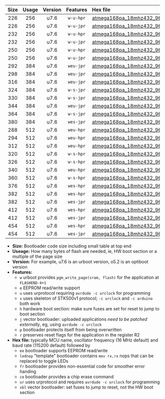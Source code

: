 |Size|Usage|Version|Features|Hex file|
|:-:|:-:|:-:|:-:|:--|
|226|256|u7.6|`w-u-hpr`|[atmega168pa_18mhz432_9600bps_ur.hex](https://raw.githubusercontent.com/stefanrueger/urboot/main//atmega168pa_18mhz432_9600bps_ur.hex)|
|226|256|u7.6|`w-u-jpr`|[atmega168pa_18mhz432_9600bps_ur_vbl.hex](https://raw.githubusercontent.com/stefanrueger/urboot/main//atmega168pa_18mhz432_9600bps_ur_vbl.hex)|
|232|256|u7.6|`w-u-hpr`|[atmega168pa_18mhz432_9600bps_lednop_ur.hex](https://raw.githubusercontent.com/stefanrueger/urboot/main//atmega168pa_18mhz432_9600bps_lednop_ur.hex)|
|232|256|u7.6|`w-u-jpr`|[atmega168pa_18mhz432_9600bps_lednop_ur_vbl.hex](https://raw.githubusercontent.com/stefanrueger/urboot/main//atmega168pa_18mhz432_9600bps_lednop_ur_vbl.hex)|
|250|256|u7.6|`w-u-hpr`|[atmega168pa_18mhz432_9600bps_lednop_fr_ur.hex](https://raw.githubusercontent.com/stefanrueger/urboot/main//atmega168pa_18mhz432_9600bps_lednop_fr_ur.hex)|
|250|256|u7.6|`w-u-jpr`|[atmega168pa_18mhz432_9600bps_lednop_fr_ur_vbl.hex](https://raw.githubusercontent.com/stefanrueger/urboot/main//atmega168pa_18mhz432_9600bps_lednop_fr_ur_vbl.hex)|
|292|384|u7.6|`weu-jpr`|[atmega168pa_18mhz432_9600bps_ee_ur_vbl.hex](https://raw.githubusercontent.com/stefanrueger/urboot/main//atmega168pa_18mhz432_9600bps_ee_ur_vbl.hex)|
|298|384|u7.6|`weu-jpr`|[atmega168pa_18mhz432_9600bps_ee_lednop_ur_vbl.hex](https://raw.githubusercontent.com/stefanrueger/urboot/main//atmega168pa_18mhz432_9600bps_ee_lednop_ur_vbl.hex)|
|316|384|u7.6|`weu-jpr`|[atmega168pa_18mhz432_9600bps_ee_lednop_fr_ur_vbl.hex](https://raw.githubusercontent.com/stefanrueger/urboot/main//atmega168pa_18mhz432_9600bps_ee_lednop_fr_ur_vbl.hex)|
|324|384|u7.6|`w-s-jpr`|[atmega168pa_18mhz432_9600bps_vbl.hex](https://raw.githubusercontent.com/stefanrueger/urboot/main//atmega168pa_18mhz432_9600bps_vbl.hex)|
|330|384|u7.6|`w-s-jpr`|[atmega168pa_18mhz432_9600bps_lednop_vbl.hex](https://raw.githubusercontent.com/stefanrueger/urboot/main//atmega168pa_18mhz432_9600bps_lednop_vbl.hex)|
|344|384|u7.6|`weu-jpr`|[atmega168pa_18mhz432_9600bps_ee_lednop_fr_ce_ur_vbl.hex](https://raw.githubusercontent.com/stefanrueger/urboot/main//atmega168pa_18mhz432_9600bps_ee_lednop_fr_ce_ur_vbl.hex)|
|364|384|u7.6|`w-s-jpr`|[atmega168pa_18mhz432_9600bps_lednop_fr_vbl.hex](https://raw.githubusercontent.com/stefanrueger/urboot/main//atmega168pa_18mhz432_9600bps_lednop_fr_vbl.hex)|
|380|384|u7.6|`wes-jpr`|[atmega168pa_18mhz432_9600bps_ee_vbl.hex](https://raw.githubusercontent.com/stefanrueger/urboot/main//atmega168pa_18mhz432_9600bps_ee_vbl.hex)|
|288|512|u7.6|`weu-hpr`|[atmega168pa_18mhz432_9600bps_ee_ur.hex](https://raw.githubusercontent.com/stefanrueger/urboot/main//atmega168pa_18mhz432_9600bps_ee_ur.hex)|
|294|512|u7.6|`weu-hpr`|[atmega168pa_18mhz432_9600bps_ee_lednop_ur.hex](https://raw.githubusercontent.com/stefanrueger/urboot/main//atmega168pa_18mhz432_9600bps_ee_lednop_ur.hex)|
|312|512|u7.6|`weu-hpr`|[atmega168pa_18mhz432_9600bps_ee_lednop_fr_ur.hex](https://raw.githubusercontent.com/stefanrueger/urboot/main//atmega168pa_18mhz432_9600bps_ee_lednop_fr_ur.hex)|
|320|512|u7.6|`w-s-hpr`|[atmega168pa_18mhz432_9600bps.hex](https://raw.githubusercontent.com/stefanrueger/urboot/main//atmega168pa_18mhz432_9600bps.hex)|
|326|512|u7.6|`w-s-hpr`|[atmega168pa_18mhz432_9600bps_lednop.hex](https://raw.githubusercontent.com/stefanrueger/urboot/main//atmega168pa_18mhz432_9600bps_lednop.hex)|
|340|512|u7.6|`weu-hpr`|[atmega168pa_18mhz432_9600bps_ee_lednop_fr_ce_ur.hex](https://raw.githubusercontent.com/stefanrueger/urboot/main//atmega168pa_18mhz432_9600bps_ee_lednop_fr_ce_ur.hex)|
|360|512|u7.6|`w-s-hpr`|[atmega168pa_18mhz432_9600bps_lednop_fr.hex](https://raw.githubusercontent.com/stefanrueger/urboot/main//atmega168pa_18mhz432_9600bps_lednop_fr.hex)|
|376|512|u7.6|`wes-hpr`|[atmega168pa_18mhz432_9600bps_ee.hex](https://raw.githubusercontent.com/stefanrueger/urboot/main//atmega168pa_18mhz432_9600bps_ee.hex)|
|382|512|u7.6|`wes-hpr`|[atmega168pa_18mhz432_9600bps_ee_lednop.hex](https://raw.githubusercontent.com/stefanrueger/urboot/main//atmega168pa_18mhz432_9600bps_ee_lednop.hex)|
|382|512|u7.6|`wes-jpr`|[atmega168pa_18mhz432_9600bps_ee_lednop_vbl.hex](https://raw.githubusercontent.com/stefanrueger/urboot/main//atmega168pa_18mhz432_9600bps_ee_lednop_vbl.hex)|
|412|512|u7.6|`wes-hpr`|[atmega168pa_18mhz432_9600bps_ee_lednop_fr.hex](https://raw.githubusercontent.com/stefanrueger/urboot/main//atmega168pa_18mhz432_9600bps_ee_lednop_fr.hex)|
|412|512|u7.6|`wes-jpr`|[atmega168pa_18mhz432_9600bps_ee_lednop_fr_vbl.hex](https://raw.githubusercontent.com/stefanrueger/urboot/main//atmega168pa_18mhz432_9600bps_ee_lednop_fr_vbl.hex)|
|454|512|u7.6|`wes-hpr`|[atmega168pa_18mhz432_9600bps_ee_lednop_fr_ce.hex](https://raw.githubusercontent.com/stefanrueger/urboot/main//atmega168pa_18mhz432_9600bps_ee_lednop_fr_ce.hex)|
|454|512|u7.6|`wes-jpr`|[atmega168pa_18mhz432_9600bps_ee_lednop_fr_ce_vbl.hex](https://raw.githubusercontent.com/stefanrueger/urboot/main//atmega168pa_18mhz432_9600bps_ee_lednop_fr_ce_vbl.hex)|

- **Size:** Bootloader code size including small table at top end
- **Useage:** How many bytes of flash are needed, ie, HW boot section or a multiple of the page size
- **Version:** For example, u7.6 is an urboot version, o5.2 is an optiboot version
- **Features:**
  + `w` urboot provides `pgm_write_page(sram, flash)` for the application at `FLASHEND-4+1`
  + `e` EEPROM read/write support
  + `u` uses urprotocol requiring `avrdude -c urclock` for programming
  + `s` uses skeleton of STK500v1 protocol; `-c urclock` and `-c arduino` both work
  + `h` hardware boot section: make sure fuses are set for reset to jump to boot section
  + `j` vector bootloader: uploaded applications *need to be patched externally*, eg, using `avrdude -c urclock`
  + `p` bootloader protects itself from being overwritten
  + `r` preserves reset flags for the application in the register R2
- **Hex file:** typically MCU name, oscillator frequency (16 MHz default) and baud rate (115200 default) followed by
  + `ee` bootloader supports EEPROM read/write
  + `lednop` "template" bootloader contains `mov rx,rx` nops that can be replaced to toggle LEDs
  + `fr` bootloader provides non-essential code for smoother error handing
  + `ce` bootloader provides a chip erase command
  + `ur` uses urprotocol and requires `avrdude -c urclock` for programming
  + `vbl` vector bootloader: set fuses to jump to reset, not the HW boot section
